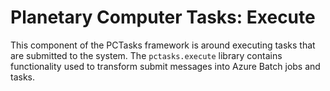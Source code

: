 # Planetary Computer Tasks: Execute

This component of the PCTasks framework is around executing
tasks that are submitted to the system. The `pctasks.execute` library
contains functionality used to transform submit messages into
Azure Batch jobs and tasks.

